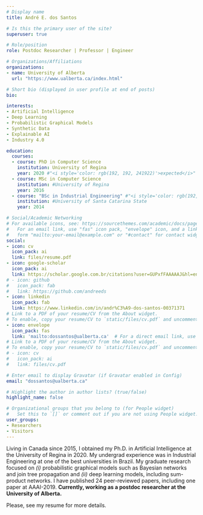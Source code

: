 ```yaml
---
# Display name
title: André E. dos Santos

# Is this the primary user of the site?
superuser: true

# Role/position
role: Postdoc Researcher | Professor | Engineer

# Organizations/Affiliations
organizations:
- name: University of Alberta
  url: "https://www.ualberta.ca/index.html"

# Short bio (displayed in user profile at end of posts)
bio: 

interests:
- Artificial Intelligence
- Deep Learning
- Probabilistic Graphical Models
- Synthetic Data
- Explainable AI
- Industry 4.0

education:
  courses:
  - course: PhD in Computer Science 
    institution: University of Regina
    year: 2020 #"<i style='color: rgb(192, 192, 241922)'>expected</i>"
  - course: MSc in Computer Science
    institution: #University of Regina
    year: 2016
  - course: "BSc in Industrial Engineering" #"<i style='color: rgb(192, 192, 241922)'>*</i>"
    institution: #University of Santa Catarina State
    year: 2014

# Social/Academic Networking
# For available icons, see: https://sourcethemes.com/academic/docs/page-builder/#icons
#   For an email link, use "fas" icon pack, "envelope" icon, and a link in the
#   form "mailto:your-email@example.com" or "#contact" for contact widget.
social:
- icon: cv
  icon_pack: ai
  link: files/resume.pdf
- icon: google-scholar
  icon_pack: ai
  link: https://scholar.google.com.br/citations?user=GUPxfFAAAAAJ&hl=en
# - icon: github
#   icon_pack: fab
#   link: https://github.com/andreeds
- icon: linkedin
  icon_pack: fab
  link: https://www.linkedin.com/in/andr%C3%A9-dos-santos-00371371
# Link to a PDF of your resume/CV from the About widget.
# To enable, copy your resume/CV to `static/files/cv.pdf` and uncomment the lines below.  
- icon: envelope
  icon_pack: fas
  link: 'mailto:dossantos@ualberta.ca'  # For a direct email link, use "mailto:test@example.org". or '#contact' 
# Link to a PDF of your resume/CV from the About widget.
# To enable, copy your resume/CV to `static/files/cv.pdf` and uncomment the lines below.
# - icon: cv
#   icon_pack: ai
#   link: files/cv.pdf

# Enter email to display Gravatar (if Gravatar enabled in Config)
email: "dossantos@ualberta.ca"

# Highlight the author in author lists? (true/false)
highlight_name: false

# Organizational groups that you belong to (for People widget)
#   Set this to `[]` or comment out if you are not using People widget.
user_groups:
- Researchers
- Visitors
---
```

<!-- 
Postodc researcher of artificial intelligence at the University of Alberta. His research interests include Deep Learning, Synthetic Data, Industry 4.0, and Probabilistic Graphical Models. -->
<div style:"text-align: justify;">

Living in Canada since 2015, I obtained my  Ph.D. in Artificial Intelligence at the University of Regina in 2020. My undergrad experience was in Industrial Engineering at one of the best universities in Brazil. My graduate research focused on *(i)* probabilistic graphical models such as Bayesian networks and join tree propagation and *(ii)* deep learning models, including sum-product networks. I have published 24 peer-reviewed papers, including one paper at AAAI-2019. **Currently, working as a postdoc researcher at the University of Alberta.**

Please, see my resume for more details.
</div>